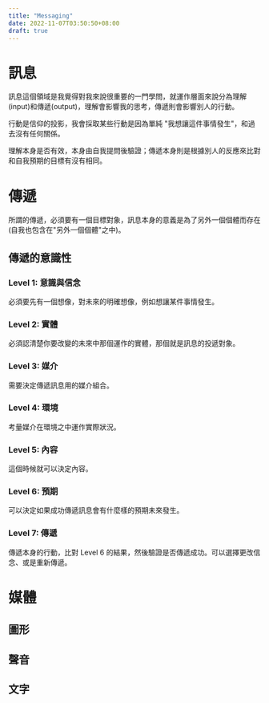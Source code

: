 ```yaml
---
title: "Messaging"
date: 2022-11-07T03:50:50+08:00
draft: true
---
```

# 訊息
訊息這個領域是我覺得對我來說很重要的一門學問，就運作層面來說分為理解(input)和傳遞(output)，理解會影響我的思考，傳遞則會影響別人的行動。

行動是信仰的投影，我會採取某些行動是因為單純 "我想讓這件事情發生"，和過去沒有任何關係。

理解本身是否有效，本身由自我提問後驗證；傳遞本身則是根據別人的反應來比對和自我預期的目標有沒有相同。

# 傳遞
所謂的傳遞，必須要有一個目標對象，訊息本身的意義是為了另外一個個體而存在(自我也包含在"另外一個個體"之中)。

## 傳遞的意識性
### Level 1: 意識與信念
必須要先有一個想像，對未來的明確想像，例如想讓某件事情發生。

### Level 2: 實體
必須認清楚你要改變的未來中那個運作的實體，那個就是訊息的投遞對象。

### Level 3: 媒介
需要決定傳遞訊息用的媒介組合。

### Level 4: 環境
考量媒介在環境之中運作實際狀況。

### Level 5: 內容
這個時候就可以決定內容。

### Level 6: 預期
可以決定如果成功傳遞訊息會有什麼樣的預期未來發生。

### Level 7: 傳遞
傳遞本身的行動，比對 Level 6 的結果，然後驗證是否傳遞成功。可以選擇更改信念、或是重新傳遞。
 



# 媒體
## 圖形

## 聲音

## 文字


